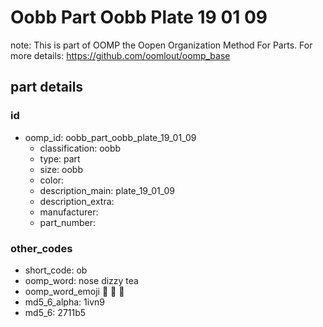 # Oobb Part Oobb Plate 19 01 09  

note: This is part of OOMP the Oopen Organization Method For Parts. For more details: https://github.com/oomlout/oomp_base

##  part details





### id
* oomp_id: oobb_part_oobb_plate_19_01_09
  * classification: oobb
  * type: part
  * size: oobb
  * color: 
  * description_main: plate_19_01_09
  * description_extra: 
  * manufacturer: 
  * part_number: 

### other_codes
* short_code: ob
* oomp_word: nose dizzy tea
* oomp_word_emoji :nose: :dizzy: :tea:
* md5_6_alpha: 1ivn9
* md5_6: 2711b5